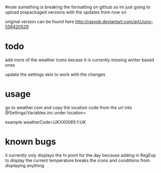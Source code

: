 #note
something is breaking the formatting on github so im just going to upload prepackaged versions with the updates from now on

original version can be found here http://rasvob.deviantart.com/art/Juno-558420529

# todo 
add more of the weather icons becase it is currently missing winter based ones

update the settings skin to work with the changes

# usage

go to weather.com and copy the location code from the url into @Settings/Variables.inc under location=

example weatherCode=UKXX0085:1:UK



# known bugs

it currently only displays the hi point for the day becouse adding <tmp> in RegExp to display the current temperature breaks the icons and conditions from displaying anything


